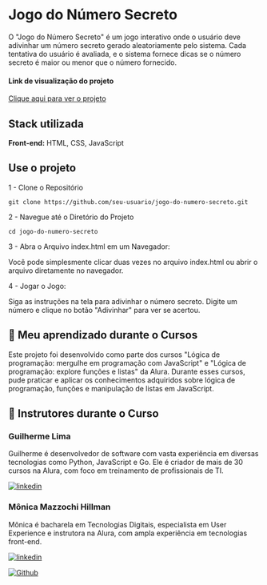 
# Jogo do Número Secreto

O "Jogo do Número Secreto" é um jogo interativo onde o usuário deve adivinhar um número secreto gerado aleatoriamente pelo sistema. Cada tentativa do usuário é avaliada, e o sistema fornece dicas se o número secreto é maior ou menor que o número fornecido.


#### Link de visualização do projeto
[Clique aqui para ver o projeto](https://marcoskdev.github.io/projeto-js-curso-2-alura-Jogo-do-N-mero-Secreto/)
## Stack utilizada

**Front-end:** HTML, CSS, JavaScript


## Use o projeto

1 - Clone o Repositório

```
git clone https://github.com/seu-usuario/jogo-do-numero-secreto.git
```
2 - Navegue até o Diretório do Projeto
```
cd jogo-do-numero-secreto
```
3 - Abra o Arquivo index.html em um Navegador:

Você pode simplesmente clicar duas vezes no arquivo index.html ou abrir o arquivo diretamente no navegador.

4 - Jogar o Jogo:

Siga as instruções na tela para adivinhar o número secreto. Digite um número e clique no botão "Adivinhar" para ver se acertou.
## 🚀 Meu aprendizado durante o Cursos
Este projeto foi desenvolvido como parte dos cursos "Lógica de programação: mergulhe em programação com JavaScript" e "Lógica de programação: explore funções e listas" da Alura. Durante esses cursos, pude praticar e aplicar os conhecimentos adquiridos sobre lógica de programação, funções e manipulação de listas em JavaScript.


## 🔗 Instrutores durante o Curso
### Guilherme Lima
Guilherme é desenvolvedor de software com vasta experiência em diversas tecnologias como Python, JavaScript e Go. Ele é criador de mais de 30 cursos na Alura, com foco em treinamento de profissionais de TI.

[![linkedin](https://img.shields.io/badge/linkedin-0A66C2?style=for-the-badge&logo=linkedin&logoColor=white)](https://www.linkedin.com/in/guilherme-lima-458925178/)

### Mônica Mazzochi Hillman
Mônica é bacharela em Tecnologias Digitais, especialista em User Experience e instrutora na Alura, com ampla experiência em tecnologias front-end.

[![linkedin](https://img.shields.io/badge/linkedin-0A66C2?style=for-the-badge&logo=linkedin&logoColor=white)](https://www.linkedin.com/in/monicamhillman/)

[![Github](https://img.shields.io/badge/GitHub-100000?style=for-the-badge&logo=github&logoColor=white)](https://github.com/MonicaHillman)
